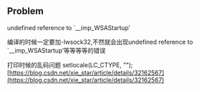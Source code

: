 ## Problem

undefined reference to `__imp_WSAStartup'

编译的时候一定要加-lwsock32,不然就会出现undefined reference to `__imp_WSAStartup’等等等等的错误

打印时候的乱码问题
setlocale(LC_CTYPE, "");
[https://blog.csdn.net/xie_star/article/details/32162567](https://blog.csdn.net/xie_star/article/details/32162567)